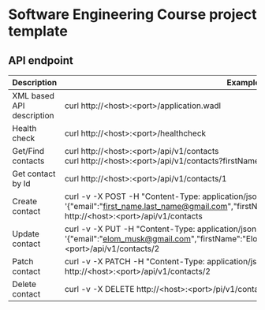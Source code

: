 # Software Engineering Course project template

## API endpoint
| Description | Example |
| --- | --- |
| XML based API description | curl http://\<host\>:\<port\>/application.wadl |
| Health check | curl http://\<host\>:\<port\>/healthcheck |
| Get/Find contacts | curl http://\<host\>:\<port\>/api/v1/contacts<br/>curl http://\<host\>:\<port\>/api/v1/contacts?firstName=John&email=.\*unknown.com |
| Get contact by Id | curl http://\<host\>:\<port\>/api/v1/contacts/1 |
| Create contact | curl -v -X POST -H "Content-Type: application/json" -d '{"email":"first_name.last_name@gmail.com","firstName":"first_name","lastName":"last_name"}' http://\<host\>:\<port\>/api/v1/contacts |
| Update contact | curl -v -X PUT -H "Content-Type: application/json" -d '{"email":"elom_musk@gmail.com","firstName":"Elon","lastName":"Musk"}' http://\<host\>:\<port\>/api/v1/contacts/2 |
| Patch contact | curl -v -X PATCH -H "Content-Type: application/json" -d '{"email":"elom.musk@gmail.com"}' http://\<host\>:\<port\>/api/v1/contacts/2 |
| Delete contact | curl -v -X DELETE http://\<host\>:\<port\>/pi/v1/contacts/2 |
